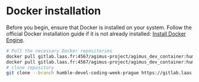 # Docker installation

Before you begin, ensure that Docker is installed on your system. Follow the official Docker installation guide if it is not already installed: [Install Docker Engine](https://docs.docker.com/engine/install/).

```bash
# Pull the necessary Docker repositories
docker pull gitlab.laas.fr:4567/agimus-project/agimus_dev_container:humble-devel-coding-week-prague-update-base
docker pull gitlab.laas.fr:4567/agimus-project/agimus_dev_container:humble-devel-coding-week-prague-update-control
# clone repository
git clone --branch humble-devel-coding-week-prague https://gitlab.laas.fr/agimus-project/agimus_dev_container.git
```
